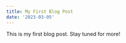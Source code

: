 ```yaml
---
title: My First Blog Post
date: '2023-03-05'
---
```


This is my first blog post. Stay tuned for more!

